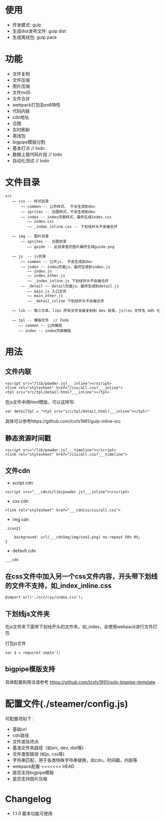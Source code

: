 # 使用
* 开发模式: gulp
* 生成dist发布文件: gulp dist
* 生成离线包: gulp pack

# 功能

* 文件复制
* 文件压缩
* 图片压缩
* 文件md5
* 文件合并
* webpack打包及es6特性
* 代码内联
* cdn地址
* 合图
* 实时刷新
* 离线包
* bigpipe模版分割
* 基本打点 // todo
* 数据上报代码片段 // todo
* 自动化测试 // todo


# 文件目录
```
src
   —— css -- 样式目录
       —— common -- 公共样式， 不会生成到dev
       —— sprites -- 合图样式，不会生成到dev
       —— index -- index页面样式，最终生成index.css
          —— index.css
          —— _index_inline.css -- 下划线开头不会被合并

   —— img -- 图片目录
       —— sprites -- 合图目录
          —— guide -- 此目录里的图片最终生成guide.png

   —— js  -- js目录
       —— common -- 公共js， 不会生成到dev
       —— index -- index页面js，最终生成到index.js
          —— index.js
          —— index_other.js
          —— _index_inline.js 下划线开头不会被合并
       —— _detail —— detail页面js，最终生成到detail.js
          —— main.js 入口文件
          —— main_other.js
          —— _detail_inline 下划线开头不会被合并

   —— lib -- 第三方库，libs 所有文件会被复制到 dev 目录，js/css 文件名 md5 化

   —— tpl -- 模版文件  // Todo
      —— common -- 公共模版
      —— index -- index页面模版
```

# 用法

## 文件内联
```
<script src="/lib/powder.js?___inline"></script>
<link rel="stylesheet" href="/css/all.css?___inline">
<tpl src="src/tpl/detail.html?___inline"></tpl>
```
在js文件中用html模版，可以这样写:
```
var detailTpl = "<tpl src="src/tpl/detail.html?___inline"></tpl>"
```
具体可以参考https://github.com/lcxfs1991/gulp-inline-src


## 静态资源时间戳
```
<script src="/lib/powder.js?___timeline"></script>
<link rel="stylesheet" href="/css/all.css?___timeline">
```

## 文件cdn

* script cdn
```
<script src="___cdnJs/lib/powder.js?___inline"></script>
```

* css cdn
```
<link rel="stylesheet" href="___cdnCss/css/all.css">
```

* img cdn

```
.icon2{

    background: url(___cdnImg/img/con2.png) no-repeat 50% 0%;
}
```

* default cdn
```
___cdn
```


## 在css文件中加入另一个css文件内容，开头带下划线的文件不支持，如_index_inline.css
```
@import url('./src/css/index.css');
```

## 下划线js文件夹
在js文件夹下面带下划线开头的文件夹，如_index，会使用webpack进行文件打包

打包js文件
```
var $ = require('zepto');
```

## bigpipe模版支持
具体配置和用法请参考
https://github.com/lcxfs1991/gulp-bigpipe-template

# 配置文件(./steamer/config.js)
可配置项如下：
* 基础url
* cdn路径
* 文件源及终点
* 基准文件夹路径（如src, dev, dist等)
* 文件类型路径 (如js, css等)
* 字符串匹配，用于各类特殊字符串替换，如cdn，时间戳，内联等
* webpack配置
<<<<<<< HEAD
* 是否支持bigpipe模板
* 是否支持图片压缩

# Changelog
* 1.1.0 基本功能可使用
